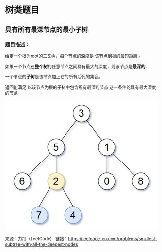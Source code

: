 # 树类题目
## 具有所有最深节点的最小子树
### 题目描述：
给定一个根为root的二叉树，每个节点的深度是 该节点到根的最短距离 。

如果一个节点在**整个树**的任意节点之间具有最大的深度，则该节点是**最深的**。

一个节点的**子树**是该节点加上它的所有后代的集合。

返回能满足 以该节点为根的子树中包含所有最深的节点 这一条件的具有最大深度的节点。

![Image](sub_resources/tree_struct_2.png)

来源：力扣（LeetCode）
链接：https://leetcode-cn.com/problems/smallest-subtree-with-all-the-deepest-nodes
